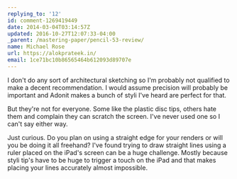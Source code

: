 ```yaml
---
replying_to: '12'
id: comment-1269419449
date: 2014-03-04T03:14:57Z
updated: 2016-10-27T12:07:33-04:00
_parent: /mastering-paper/pencil-53-review/
name: Michael Rose
url: https://alokprateek.in/
email: 1ce71bc10b86565464b612093d89707e
---
```


I don't do any sort of architectural sketching so I'm probably not qualified to
make a decent recommendation. I would assume precision will probably be
important and Adonit makes a bunch of styli I've heard are perfect for that.

But they're not for everyone. Some like the plastic disc tips, others hate them
and complain they can scratch the screen. I've never used one so I can't say
either way.

Just curious. Do you plan on using a straight edge for your renders or will you
be doing it all freehand? I've found trying to draw straight lines using a ruler
placed on the iPad's screen can be a huge challenge. Mostly because styli tip's
have to be huge to trigger a touch on the iPad and that makes placing your lines
accurately almost impossible.
